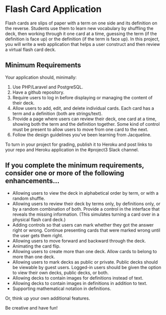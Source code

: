 # Flash Card Application

Flash cards are slips of paper with a term on one side and its definition on the reverse. Students use them to learn new vocabulary by shuffling the deck, then working through it one card at a time, guessing the term (if the definition is face up) or the definition (if the term is face up). In this project, you will write a web application that helps a user construct and then review a virtual flash card deck.

## Minimum Requirements

Your application should, minimally:

1. Use PHP/Laravel and PostgreSQL.
2. Have a github repository.
3. Require users to log in before displaying or managing the content of their deck.
4. Allow users to add, edit, and delete individual cards. Each card has a term and a definition (both are strings/text).
5. Provide a page where users can review their deck, one card at a time, showing both the term and the definition together. Some kind of control must be present to allow users to move from one card to the next.
6. Follow the design guidelines you've been learning from Jacqueline.

To turn in your project for grading, publish it to Heroku and post links to your repo and Heroku application in the #project3 Slack channel.

## If you complete the minimum requirements, consider one or more of the following enhancements...

* Allowing users to view the deck in alphabetical order by term, or with a random shuffle.
* Allowing users to review their deck by terms only, by definitions only, or by a random combination of both. Provide a control in the interface that reveals the missing information. (This simulates turning a card over in a physical flash card deck.)
* Adding controls so that users can mark whether they got the answer right or wrong. Continue presenting cards that were marked wrong until the user gets them right.
* Allowing users to move forward and backward through the deck.
* Animating the card flip.
* Allowing users to create more than one deck. Allow cards to belong to more than one deck.
* Allowing users to mark decks as public or private. Public decks should be viewable by guest users. Logged-in users should be given the option to view their own decks, public decks, or both.
* Allowing decks to contain images for definitions instead of text.
* Allowing decks to contain images in definitions in addition to text.
* Supporting mathematical notation in definitions.

Or, think up your own additional features.

Be creative and have fun!
